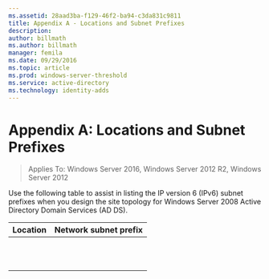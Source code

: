 ```yaml
---
ms.assetid: 28aad3ba-f129-46f2-ba94-c3da831c9811
title: Appendix A - Locations and Subnet Prefixes
description:
author: billmath
ms.author: billmath
manager: femila
ms.date: 09/29/2016
ms.topic: article
ms.prod: windows-server-threshold
ms.service: active-directory
ms.technology: identity-adds
---
```


# Appendix A: Locations and Subnet Prefixes

>Applies To: Windows Server 2016, Windows Server 2012 R2, Windows Server 2012

Use the following table to assist in listing the IP version 6 (IPv6) subnet prefixes when you design the site topology for  Windows Server 2008  Active Directory Domain Services (AD DS).  
  
|Location|Network subnet prefix|  
|------------|-------------------------|  
|||  
|||  
|||  
|||  
|||  
|||  
|||  
|||  
|||  
|||  
|||  
  



